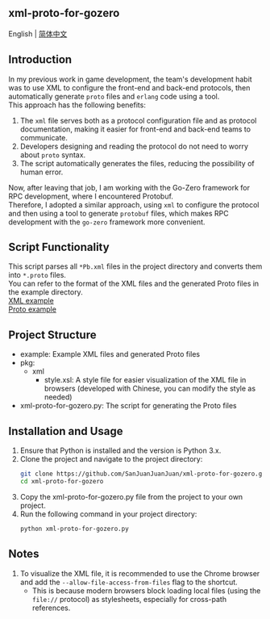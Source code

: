 ## xml-proto-for-gozero
English | [简体中文](README.md)

## Introduction
In my previous work in game development, the team's development habit was to use XML to configure the front-end and back-end protocols, then automatically generate `proto` files and `erlang` code using a tool.  
This approach has the following benefits:
1. The `xml` file serves both as a protocol configuration file and as protocol documentation, making it easier for front-end and back-end teams to communicate.
2. Developers designing and reading the protocol do not need to worry about `proto` syntax.
3. The script automatically generates the files, reducing the possibility of human error.

Now, after leaving that job, I am working with the Go-Zero framework for RPC development, where I encountered Protobuf.  
Therefore, I adopted a similar approach, using `xml` to configure the protocol and then using a tool to generate `protobuf` files, which makes RPC development with the `go-zero` framework more convenient.

## Script Functionality
This script parses all `*Pb.xml` files in the project directory and converts them into `*.proto` files.  
You can refer to the format of the XML files and the generated Proto files in the example directory.  
[XML example](example/recommendPb.xml)  
[Proto example](example/recommend.proto)

## Project Structure
- example: Example XML files and generated Proto files
- pkg:
    - xml
        - style.xsl: A style file for easier visualization of the XML file in browsers (developed with Chinese, you can modify the style as needed)
- xml-proto-for-gozero.py: The script for generating the Proto files

## Installation and Usage
1. Ensure that Python is installed and the version is Python 3.x.
2. Clone the project and navigate to the project directory:
   ```bash
   git clone https://github.com/SanJuanJuanJuan/xml-proto-for-gozero.git
   cd xml-proto-for-gozero
   ```
3. Copy the xml-proto-for-gozero.py file from the project to your own project.
4. Run the following command in your project directory:
    ```bash
   python xml-proto-for-gozero.py
   ```

## Notes
1. To visualize the XML file, it is recommended to use the Chrome browser and add the `--allow-file-access-from-files` flag to the shortcut.
    - This is because modern browsers block loading local files (using the `file://` protocol) as stylesheets, especially for cross-path references.
